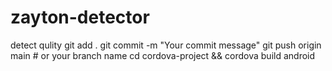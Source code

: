 # zayton-detector
detect qulity
git add .
git commit -m "Your commit message"
git push origin main # or your branch name
cd cordova-project && cordova build android
